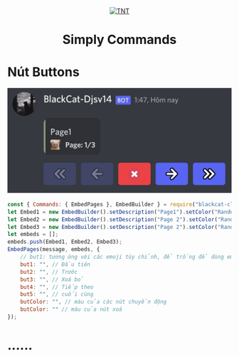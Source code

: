 <p align="center">
	<a href="https://www.facebook.com/BlackCat.2k3">
	<img src="https://statics.voz.tech/data/avatars/o/1093/1093136.jpg?1584167722" width = "200" alt="TNT">
	</a>
</p>

# <p align="center">Simply Commands</p>
# Nút Buttons
![Demo](https://raw.githubusercontent.com/VinhBot/BlackCat-Package/main/Preview/pages.jpg)
```js
const { Commands: { EmbedPages }, EmbedBuilder } = require("blackcat-club");
let Embed1 = new EmbedBuilder().setDescription("Page1").setColor("Random")
let Embed2 = new EmbedBuilder().setDescription("Page 2").setColor("Random")
let Embed3 = new EmbedBuilder().setDescription("Page 2").setColor("Random")
let embeds = [];
embeds.push(Embed1, Embed2, Embed3);
EmbedPages(message, embeds, {
    // but1: tương ứng với các emoji tùy chỉnh, để trống để dùng emoji mặc định
    but1: "", // Đầu tiên
    but2: "", // Trước
    but3: "", // Xoá bỏ
    but4: "", // Tiếp theo
    but5: "", // cuối cùng
    butColor: "", // màu của các nút chuyển động
    butColor: "" // màu của nút xoá
});
```
# ......